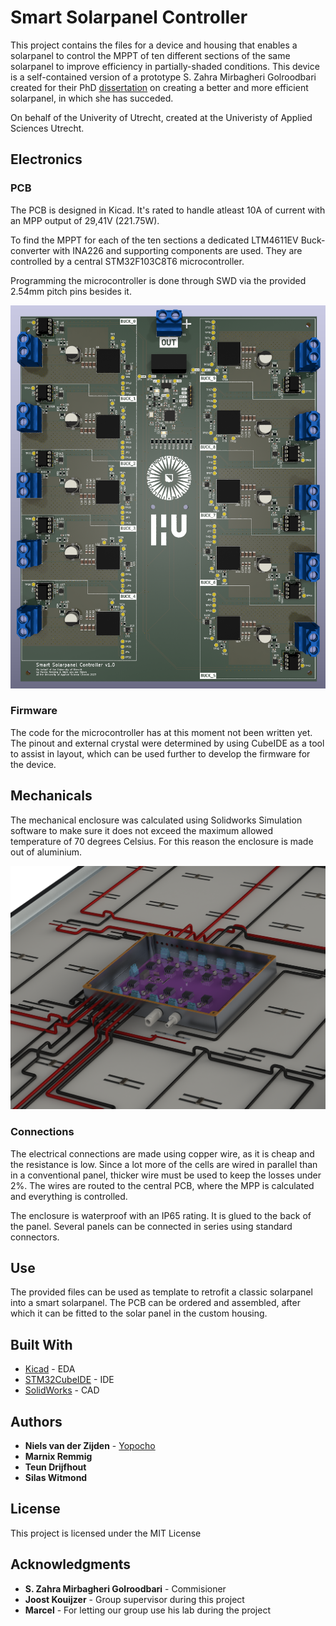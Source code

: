 # Smart Solarpanel Controller

This project contains the files for a device and housing that enables a solarpanel to control the MPPT of ten different sections of the same solarpanel to improve efficiency in partially-shaded conditions. This device is a self-contained version of a prototype S. Zahra Mirbagheri Golroodbari created for their PhD [dissertation](https://www.mdpi.com/1996-1073/11/1/250) on creating a better and more efficient solarpanel, in which she has succeded. 

On behalf of the Univerity of Utrecht, created at the Univeristy of Applied Sciences Utrecht.

## Electronics

### PCB

The PCB is designed in Kicad. It's rated to handle atleast 10A of current with an MPP output of 29,41V (221.75W).

To find the MPPT for each of the ten sections a dedicated LTM4611EV Buck-converter with INA226 and supporting components are used. They are controlled by a central STM32F103C8T6 microcontroller.

Programming the microcontroller is done through SWD via the provided 2.54mm pitch pins besides it.

![3D Model of the PCB](Images/3D_view.png)

### Firmware

The code for the microcontroller has at this moment not been written yet. The pinout and external crystal were determined by using CubeIDE as a tool to assist in layout, which can be used further to develop the firmware for the device.

## Mechanicals

The mechanical enclosure was calculated using Solidworks Simulation software to make sure it does not exceed the maximum allowed temperature of 70 degrees Celsius. For this reason the enclosure is made out of aluminium.

![3D model closeup of the PCB housing](Images/Closeup_housing.png)

### Connections

The electrical connections are made using copper wire, as it is cheap and the resistance is low. Since a lot more of the cells are wired in parallel than in a conventional panel, thicker wire must be used to keep the losses under 2%. The wires are routed to the central PCB, where the MPP is calculated and everything is controlled.

The enclosure is waterproof with an IP65 rating. It is glued to the back of the panel. Several panels can be connected in series using standard connectors.


## Use

The provided files can be used as template to retrofit a classic solarpanel into a smart solarpanel. The PCB can be ordered and assembled, after which it can be fitted to the solar panel in the custom housing. 

## Built With

* [Kicad](https://www.kicad.org/) - EDA
* [STM32CubeIDE](https://www.st.com/en/development-tools/stm32cubeide.html) - IDE 
* [SolidWorks](https://www.solidworks.com/) - CAD

## Authors

* **Niels van der Zijden** - [Yopocho](https://github.com/yopocho)
* **Marnix Remmig** 
* **Teun Drijfhout** 
* **Silas Witmond** 

## License

This project is licensed under the MIT License

## Acknowledgments

* **S. Zahra Mirbagheri Golroodbari** - Commisioner
* **Joost Kouijzer** - Group supervisor during this project
* **Marcel** - For letting our group use his lab during the project


